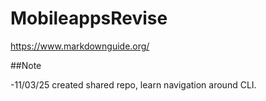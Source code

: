 # MobileappsRevise

https://www.markdownguide.org/

##Note

-11/03/25 created shared repo, learn navigation around CLI.
